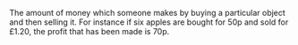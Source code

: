 The amount of money which someone makes by buying a particular object
and then selling it. For instance if six apples are bought for 50p and
sold for £1.20, the profit that has been made is 70p.
